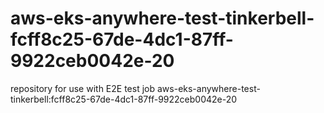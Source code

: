 # aws-eks-anywhere-test-tinkerbell-fcff8c25-67de-4dc1-87ff-9922ceb0042e-20
repository for use with E2E test job aws-eks-anywhere-test-tinkerbell:fcff8c25-67de-4dc1-87ff-9922ceb0042e-20
